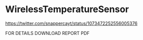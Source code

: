 # WirelessTemperatureSensor
 https://twitter.com/snappercayt/status/1073472252556005376
 
 FOR DETAILS DOWNLOAD REPORT PDF
 
